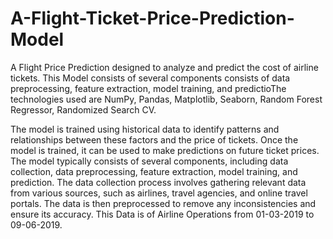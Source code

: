 # A-Flight-Ticket-Price-Prediction-Model
A Flight Price Prediction designed to analyze and predict the cost of airline tickets. This Model consists of several components consists of data preprocessing, feature extraction, model training, and predictioThe technologies used are NumPy, Pandas, Matplotlib, Seaborn, Random Forest Regressor, Randomized Search CV.

The model is trained using historical data to identify patterns and relationships between these factors and the price of tickets. Once the model is trained, it can be used to make predictions on future ticket prices.
The model typically consists of several components, including data collection, data preprocessing, feature extraction, model training, and prediction. The data collection process involves gathering relevant data from various sources, such as airlines, travel agencies, and online travel portals. The data is then preprocessed to remove any inconsistencies and ensure its accuracy.
This Data is of Airline Operations from 01-03-2019 to 09-06-2019.
